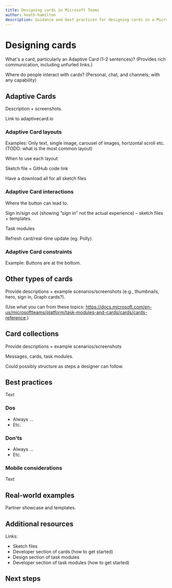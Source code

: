 ```yaml
---
title: Designing cards in Microsoft Teams
author: heath-hamilton
description: Guidance and best practices for designing cards in a Microsoft Teams app.
---
```

# Designing cards

What's a card, particularly an Adaptive Card (1-2 sentences)? (Provides rich communication, including unfurled links.)

Where do people interact with cards? (Personal, chat, and channels; with any capability)

## Adaptive Cards

Description + screenshots.

Link to adaptivecard.io

### Adaptive Card layouts

Examples: Only text, single image, carousel of images, horizontal scroll etc. (TODO: what is the most common layout)

When to use each layout  

Sketch file + GitHub code link  

Have a download all for all sketch files

### Adaptive Card interactions

Where the button can lead to.

Sign in/sign out (showing “sign in” not the actual experience) – sketch files + templates.

Task modules  

Refresh card/real-time update (eg. Polly).

### Adaptive Card constraints

Example: Buttons are at the bottom.

## Other types of cards

Provide descriptions + example scenarios/screenshots (e.g., thumbnails, hero, sign in, Graph cards?).

(Use what you can from these topics: https://docs.microsoft.com/en-us/microsoftteams/platform/task-modules-and-cards/cards/cards-reference.)

## Card collections

Provide descriptions + example scenarios/screenshots

Messages, cards, task modules.

Could possibly structure as steps a designer can follow.

## Best practices

Text

### Dos

* Always ...
* Etc.

### Don'ts

* Always ...
* Etc.

### Mobile considerations

Text

## Real-world examples

Partner showcase and templates.

## Additional resources

Links:

* Sketch files
* Developer section of cards (how to get started)
* Design section of task modules
* Developer section of task modules (how to get started)

## Next steps
